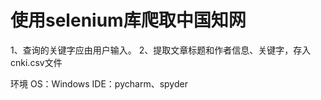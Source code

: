 # 使用selenium库爬取中国知网
1、查询的关键字应由用户输入。
2、提取文章标题和作者信息、关键字，存入cnki.csv文件
<p>
环境
OS：Windows
IDE：pycharm、spyder
